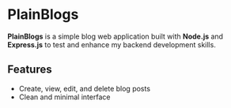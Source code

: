 # PlainBlogs

**PlainBlogs** is a simple blog web application built with **Node.js** and **Express.js** to test and enhance my backend development skills.

## Features
- Create, view, edit, and delete blog posts
- Clean and minimal interface
